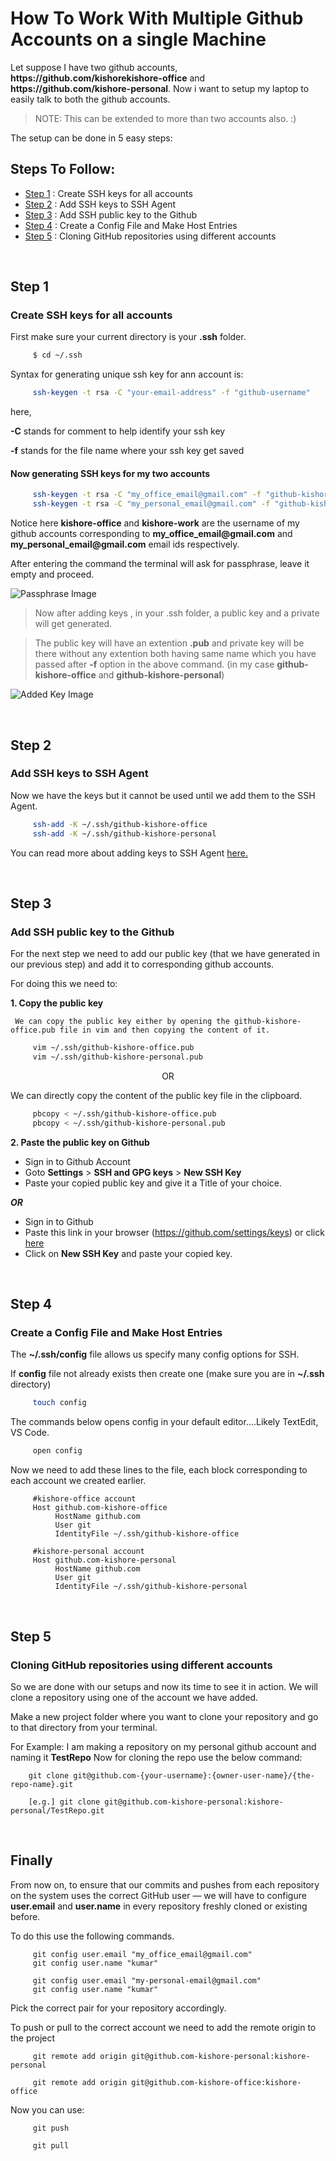# How To Work With Multiple Github Accounts on a single Machine

Let suppose I have two github accounts, **https:/<span></span>/github.com<span></span>/kishorekishore-office** and **https:/<span></span>/github.com<span></span>/kishore-personal**. Now i want to setup my laptop to easily talk to both the github accounts.

> NOTE: This can be extended to more than two accounts also. :)

The setup can be done in 5 easy steps:
## Steps To Follow:
- [Step 1](#step-1) : Create SSH keys for all accounts
- [Step 2](#step-2) : Add SSH keys to SSH Agent
- [Step 3](#step-3) : Add SSH public key to the Github
- [Step 4](#step-4) : Create a Config File and Make Host Entries
- [Step 5](#step-5) : Cloning GitHub repositories using different accounts

<br>

## Step 1
### Create SSH keys for all accounts
First make sure your current directory is your **.ssh** folder.
```sh
     $ cd ~/.ssh
```
Syntax for generating unique ssh key for ann account is:
```sh
     ssh-keygen -t rsa -C "your-email-address" -f "github-username"
```
here,

**-C** stands for comment to help identify your ssh key

**-f** stands for the file name where your ssh key get saved


#### Now generating SSH keys for my two accounts
```sh
     ssh-keygen -t rsa -C "my_office_email@gmail.com" -f "github-kishore-office"
     ssh-keygen -t rsa -C "my_personal_email@gmail.com" -f "github-kishore-personal"
```

Notice here **kishore-office** and **kishore-work** are the username of my github accounts corresponding to **my_office_email<span></span>@gmail.com** and **my_personal_email<span></span>@gmail.com** email ids respectively.

After entering the command the terminal will ask for passphrase, leave it empty and proceed.

![Passphrase Image](https://raw.githubusercontent.com/kishorearity/github-essentials/bc3dafc37b36f5fb4ebcffcba63a7689a36fc7ff/screenshots/passphrase.png)

> Now after adding keys , in your .ssh folder, a public key and a private will get generated.

>The public key will have an extention __.pub__ and private key will be there without any extention both having same name which you have passed after __-f__ option in the above command. (in my case __github-kishore-office__ and __github-kishore-personal__)

![Added Key Image](https://raw.githubusercontent.com/kishorearity/github-essentials/master/screenshots/ssh_keys_added.png)

<br>

## Step 2
### Add SSH keys to SSH Agent
Now we have the keys but it cannot be used until we add them to the SSH Agent.
```sh
     ssh-add -K ~/.ssh/github-kishore-office
     ssh-add -K ~/.ssh/github-kishore-personal
```

You can read more about adding keys to SSH Agent [here.](https://help.github.com/en/github/authenticating-to-github/generating-a-new-ssh-key-and-adding-it-to-the-ssh-agent)

<br>

## Step 3
### Add SSH public key to the Github
For the next step we need to add our public key (that we have generated in our previous step) and add it to corresponding github accounts.

For doing this we need to:

__1. Copy the public key__

     We can copy the public key either by opening the github-kishore-office.pub file in vim and then copying the content of it.
```sh
     vim ~/.ssh/github-kishore-office.pub
     vim ~/.ssh/github-kishore-personal.pub
```

<p align="center">OR

We can directly copy the content of the public key file in the clipboard.

```sh
     pbcopy < ~/.ssh/github-kishore-office.pub
     pbcopy < ~/.ssh/github-kishore-personal.pub
```   


__2. Paste the public key on Github__

* Sign in to Github Account
* Goto **Settings** > **SSH and GPG keys** > **New SSH Key**
* Paste your copied public key and give it a Title of your choice.

___OR___

* Sign in to Github 
* Paste this link in your browser (https://github.com/settings/keys) or click [here](https://github.com/settings/keys)
* Click on **New SSH Key** and paste your copied key.

<br>

## Step 4
### Create a Config File and Make Host Entries

The **~/.ssh/config** file allows us specify many config options for SSH.

If **config** file not already exists then create one (make sure you are in **~/.ssh** directory)

```sh
     touch config
```

The commands below opens config in your default editor....Likely TextEdit, VS Code.
```sh
     open config
```
Now we need to add these lines to the file, each block corresponding to each account we created earlier.
```config
     #kishore-office account
     Host github.com-kishore-office
          HostName github.com
          User git
          IdentityFile ~/.ssh/github-kishore-office

     #kishore-personal account
     Host github.com-kishore-personal
          HostName github.com
          User git
          IdentityFile ~/.ssh/github-kishore-personal
```

<br>

## Step 5
### Cloning GitHub repositories using different accounts

So we are done with our setups and now its time to see it in action. We will clone a repository using one of the account we have added.

Make a new project folder where you want to clone your repository and go to that directory from your terminal.

For Example:
I am making a repository on my personal github account and naming it **TestRepo**
Now for cloning the repo use the below command:
 ```git
     git clone git@github.com-{your-username}:{owner-user-name}/{the-repo-name}.git

     [e.g.] git clone git@github.com-kishore-personal:kishore-personal/TestRepo.git
 ```

 <br>

 ## Finally

From now on, to ensure that our commits and pushes from each repository on the system uses the correct GitHub user — we will have to configure **user.email** and **user.name** in every repository freshly cloned or existing before.

To do this use the following commands.

```git
     git config user.email "my_office_email@gmail.com"
     git config user.name "kumar"
     
     git config user.email "my-personal-email@gmail.com"
     git config user.name "kumar"
```
Pick the correct pair for your repository accordingly.


To push or pull to the correct account we need to add the remote origin to the project
```git
     git remote add origin git@github.com-kishore-personal:kishore-personal
     
     git remote add origin git@github.com-kishore-office:kishore-office
```

Now you can use:
```git
     git push
     
     git pull
```
